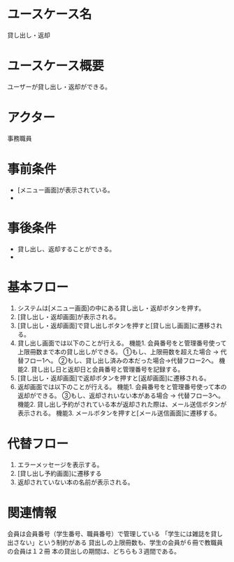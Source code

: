 <!-- 貸し出し -->
# ユースケース名
貸し出し・返却
# ユースケース概要
ユーザーが貸し出し・返却ができる。
# アクター
事務職員
# 事前条件
- [メニュー画面]が表示されている。
- 
# 事後条件
- 貸し出し、返却することができる。
- 
# 基本フロー
1. システムは[メニュー画面]の中にある貸し出し・返却ボタンを押す。
2. [貸し出し・返却画面]が表示される。
3. [貸し出し・返却画面]で貸し出しボタンを押すと[貸し出し画面]に遷移される。
4. 貸し出し画面では以下のことが行える。
    機能1. 会員番号をと管理番号使って上限冊数まで本の貸し出しができる。
        ①もし、上限冊数を超えた場合 → 代替フロー1へ。
        ②もし、貸し出し済みの本だった場合→代替フロー2へ。
    機能2. 貸し出し日と返却日と会員番号と管理番号を記録する。
5.  [貸し出し・返却画面]で返却ボタンを押すと[返却画面]に遷移される。
6. 返却画面では以下のことが行える。
    機能1. 会員番号をと管理番号使って本の返却ができる。
        ③もし、返却されいない本がある場合 → 代替フロー3へ。
    機能2. 貸し出し予約がされている本が返却された際は、メール送信ボタンが表示される。
    機能3. メールボタンを押すと[メール送信画面]に遷移する。

# 代替フロー
1. エラーメッセージを表示する。
2. [貸し出し予約画面]に遷移する
3. 返却されていない本の名前が表示される。

# 関連情報
会員は会員番号（学生番号、職員番号）で管理している
「学生には雑誌を貸し出さない」という制約がある
貸出しの上限冊数も、学生の会員が６冊で教職員の会員は１２冊
本の貸出しの期間は、どちらも３週間である。